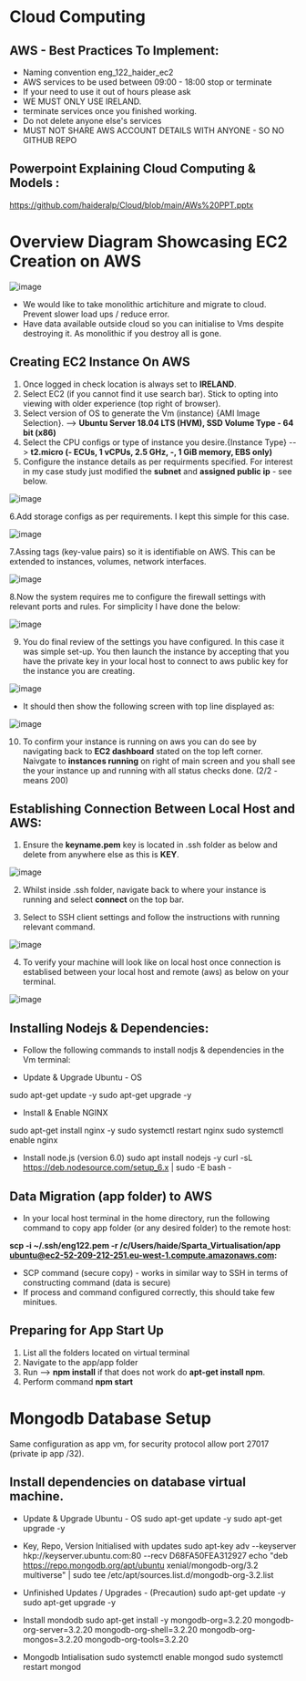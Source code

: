 # Cloud Computing

## AWS - Best Practices To Implement: 
 - Naming convention eng_122_haider_ec2
 - AWS services to be used between 09:00 - 18:00 stop or terminate
 - If your need to use it out of hours please ask
 - WE MUST ONLY USE IRELAND.
 - terminate services once you finished working. 
 - Do not delete anyone else's services
 - MUST NOT SHARE AWS ACCOUNT DETAILS WITH ANYONE - SO NO GITHUB REPO 
 
 ## Powerpoint Explaining Cloud Computing & Models :
 
 https://github.com/haideralp/Cloud/blob/main/AWs%20PPT.pptx
 
# Overview Diagram Showcasing EC2 Creation on AWS  

![image](https://user-images.githubusercontent.com/97620055/185412695-2eca3fc1-e03a-4b1f-a37c-1148d8b6b7a2.png)

 
 * We would like to take monolithic artichiture and migrate to cloud. Prevent slower load ups / reduce error. 
 * Have data available outside cloud so you can initialise to Vms despite destroying it. As monolithic if you destroy all is gone. 
  
## Creating EC2 Instance On AWS
1. Once logged in check location is always set to **IRELAND**.
2. Select EC2 (if you cannot find it use search bar). Stick to opting into viewing with older experience (top right of browser). 
3. Select version of OS to generate the Vm (instance) {AMI Image Selection}. -->  **Ubuntu Server 18.04 LTS (HVM), SSD Volume Type - 64 bit (x86)**
4. Select the CPU configs or type of instance you desire.{Instance Type} --> **t2.micro (- ECUs, 1 vCPUs, 2.5 GHz, -, 1 GiB memory, EBS only)**
5. Configure the instance details as per requirments specified. For interest in my case study just modified the **subnet** and **assigned public ip** - see below.

![image](https://user-images.githubusercontent.com/97620055/185416950-eef4ae46-6f70-45a7-8eb0-b14a6844807c.png)

6.Add storage configs as per requirements. I kept this simple for this case. 

![image](https://user-images.githubusercontent.com/97620055/185417270-29d96907-c351-494f-9df9-2031a5bb126c.png)

7.Assing tags (key-value pairs) so it is identifiable on AWS. This can be extended to instances, volumes, network interfaces.

![image](https://user-images.githubusercontent.com/97620055/185417759-2a8718b3-64f2-4b59-831e-68ae0485918e.png)

8.Now the system requires me to configure the firewall settings with relevant ports and rules. For simplicity I have done the below:

![image](https://user-images.githubusercontent.com/97620055/185419529-ecbc1df6-78c6-40f1-958b-72f028eab5a0.png)

9. You do final review of the settings you have configured. In this case it was simple set-up. You then launch the instance by accepting that you have the private key in your local host to connect to aws public key for the instance you are creating. 

![image](https://user-images.githubusercontent.com/97620055/185420114-fe5dd11d-e8a1-4cb0-95cc-76fa325a6b0d.png)

* It should then show the following screen with top line displayed as:

![image](https://user-images.githubusercontent.com/97620055/185422091-ea5f233f-963b-4483-9d4e-93b52d1ae96d.png)

10. To confirm your instance is running on aws you can do see by navigating back to **EC2 dashboard** stated on the top left corner. Naivgate to **instances running** on right of main screen and you shall see the your instance up and running with all status checks done. (2/2 - means 200) 

## Establishing Connection Between Local Host and AWS:  

1. Ensure the **keyname.pem**  key is located in .ssh folder as below and delete from anywhere else as this is **KEY**.

![image](https://user-images.githubusercontent.com/97620055/185424365-ffb43d7a-ee96-4901-8698-9c72a3eb7599.png)

2. Whilst inside .ssh folder, navigate back to where your instance is running and select **connect** on the top bar.

3. Select to SSH client settings and follow the instructions with running relevant command.

![image](https://user-images.githubusercontent.com/97620055/185425433-1cbfab32-97c1-49a0-9a70-b648f398b488.png)

4. To verify your machine will look like on local host once connection is establised between your local host and remote (aws) as below on  your terminal. 

![image](https://user-images.githubusercontent.com/97620055/185426229-a85eb473-f7ee-46e0-8062-7add34552418.png)

## Installing Nodejs & Dependencies:

-  Follow the following commands to install nodjs & dependencies in the Vm terminal:

* Update & Upgrade Ubuntu - OS

sudo apt-get update -y
sudo apt-get upgrade -y

* Install & Enable NGINX

sudo apt-get install nginx -y
sudo systemctl restart nginx
sudo systemctl enable nginx

* Install node.js (version 6.0)
sudo apt install nodejs -y
curl -sL https://deb.nodesource.com/setup_6.x | sudo -E bash -

## Data Migration (app folder) to AWS

- In your local host terminal in the home directory, run the following command to copy app folder (or any desired folder) to the remote host:
  
**scp  -i ~/.ssh/eng122.pem -r /c/Users/haide/Sparta_Virtualisation/app  ubuntu@ec2-52-209-212-251.eu-west-1.compute.amazonaws.com:**

* SCP command (secure copy) - works in similar way to SSH in terms of constructing command (data is secure)
* If process and command configured correctly, this should take few minitues. 
  
## Preparing for App Start Up

1. List all the folders located on virtual terminal 
2. Navigate to the app/app folder
3. Run --> **npm install** if that does not work do **apt-get install npm**.
4. Perform command **npm start** 

# Mongodb Database Setup 

Same configuration as app vm, for security protocol allow port 27017 (private ip app /32).

## Install dependencies on database virtual machine.

* Update & Upgrade Ubuntu - OS
sudo apt-get update -y
sudo apt-get upgrade -y

* Key, Repo, Version Initialised with updates
sudo apt-key adv --keyserver hkp://keyserver.ubuntu.com:80 --recv D68FA50FEA312927
echo "deb https://repo.mongodb.org/apt/ubuntu xenial/mongodb-org/3.2 multiverse" | sudo tee /etc/apt/sources.list.d/mongodb-org-3.2.list

* Unfinished Updates / Upgrades - (Precaution)
sudo apt-get update -y
sudo apt-get upgrade -y

* Install mondodb
sudo apt-get install -y mongodb-org=3.2.20 mongodb-org-server=3.2.20 mongodb-org-shell=3.2.20 mongodb-org-mongos=3.2.20 mongodb-org-tools=3.2.20

* Mongodb Intialisation
sudo systemctl enable mongod
sudo systemctl restart mongod


